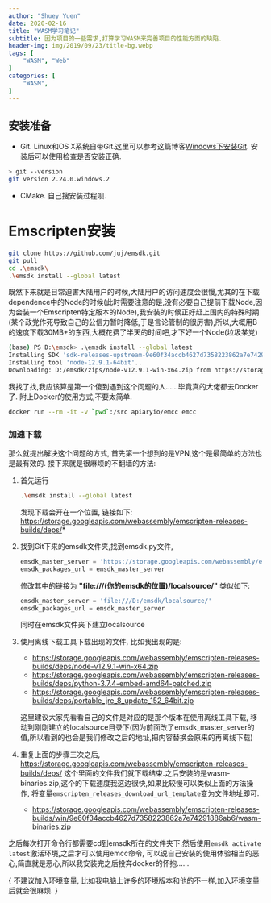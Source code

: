 ```yaml
---
author: "Shuey Yuen"
date: 2020-02-16
title: "WASM学习笔记"
subtitle: 因为项目的一些需求,打算学习WASM来完善项目的性能方面的缺陷.
header-img: img/2019/09/23/title-bg.webp
tags: [
    "WASM", "Web"
]
categories: [
    "WASM",
]
---
```


## 安装准备
- Git. Linux和OS X系统自带Git.这里可以参考这篇博客[Windows下安装Git](https://www.cnblogs.com/wj-1314/p/7993819.html). 安装后可以使用检查是否安装正确.
```bash
> git --version
git version 2.24.0.windows.2
```
- CMake. 自己搜安装过程呗.

# Emscripten安装
```bash
git clone https://github.com/juj/emsdk.git
git pull
cd .\emsdk\
.\emsdk install --global latest
```
既然下来就是日常迫害大陆用户的时候,大陆用户的访问速度会很慢,尤其的在下载dependence中的Node的时候(此时需要注意的是,没有必要自己提前下载Node,因为会装一个Emscripten特定版本的Node),我安装的时候正好赶上国内的特殊时期(某个政党作死导致自己的公信力暂时降低,于是言论管制的很厉害),所以,大概用B的速度下载30MB+的东西,大概花费了半天的时间吧,才下好一个Node(垃圾某党)
```bash
(base) PS D:\emsdk> .\emsdk install --global latest
Installing SDK 'sdk-releases-upstream-9e60f34accb4627d7358223862a7e74291886ab6-64bit'..
Installing tool 'node-12.9.1-64bit'..
Downloading: D:/emsdk/zips/node-v12.9.1-win-x64.zip from https://storage.googleapis.com/webassembly/emscripten-releases-builds/deps/node-v12.9.1-win-x64.zip, 35200117 Bytes
```
我找了找,我应该算是第一个傻到遇到这个问题的人......毕竟真的大佬都去Docker了. 附上Docker的使用方式,不要太简单. 
```bash
docker run --rm -it -v `pwd`:/src apiaryio/emcc emcc
```
### 加速下载
那么就提出解决这个问题的方式, 首先第一个想到的是VPN,这个是最简单的方法也是最有效的. 接下来就是很麻烦的不翻墙的方法:
1. 首先运行
    ```bash
    .\emsdk install --global latest
    ```
    发现下载会开在一个位置, 链接如下: https://storage.googleapis.com/webassembly/emscripten-releases-builds/deps/*

2. 找到Git下来的emsdk文件夹,找到emsdk.py文件, 
    ```python
    emsdk_master_server = 'https://storage.googleapis.com/webassembly/emscripten-releases-builds/deps/'
    emsdk_packages_url = emsdk_master_server
    ```
    修改其中的链接为 **"file:///(你的emsdk的位置)/localsource/"**
    类似如下:
    ```python
    emsdk_master_server = 'file:///D:/emsdk/localsource/'
    emsdk_packages_url = emsdk_master_server
    ```
    同时在emsdk文件夹下建立localsource

3. 使用离线下载工具下载出现的文件, 比如我出现的是:
    - https://storage.googleapis.com/webassembly/emscripten-releases-builds/deps/node-v12.9.1-win-x64.zip
    - https://storage.googleapis.com/webassembly/emscripten-releases-builds/deps/python-3.7.4-embed-amd64-patched.zip
    - https://storage.googleapis.com/webassembly/emscripten-releases-builds/deps/portable_jre_8_update_152_64bit.zip

    这里建议大家先看看自己的文件是对应的是那个版本在使用离线工具下载, 移动到刚刚建立的localsource目录下(因为前面改了emsdk_master_server的值,所以看到的也会是我们修改之后的地址,把内容替换会原来的再离线下载)

4. 重复上面的步骤三次之后, https://storage.googleapis.com/webassembly/emscripten-releases-builds/deps/ 这个里面的文件我们就下载结束.之后安装的是wasm-binaries.zip,这个的下载速度我这边很快,如果比较慢可以类似上面的方法操作, 将变量`emscripten_releases_download_url_template`变为文件地址即可.
    - https://storage.googleapis.com/webassembly/emscripten-releases-builds/win/9e60f34accb4627d7358223862a7e74291886ab6/wasm-binaries.zip

之后每次打开命令行都需要cd到emsdk所在的文件夹下,然后使用`emsdk activate latest`激活环境,之后才可以使用emcc命令, 可以说自己安装的使用体验相当的恶心,简直就是恶心,所以我安装完之后投奔docker的怀抱......

{
    不建议加入环境变量, 比如我电脑上许多的环境版本和他的不一样,加入环境变量后就会很麻烦.
}